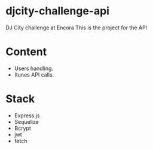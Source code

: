 # djcity-challenge-api
DJ City challenge at Encora
This is the project for the API

# Content
- Users handling.
- Itunes API calls.

# Stack
- Express.js
- Sequelize
- Bcrypt
- jwt
- fetch
